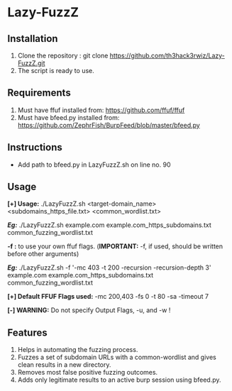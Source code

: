 # Lazy-FuzzZ

## Installation

1. Clone the repository : git clone https://github.com/th3hack3rwiz/Lazy-FuzzZ.git
2. The script is ready to use. 

## Requirements

1. Must have ffuf installed from: https://github.com/ffuf/ffuf
2. Must have bfeed.py installed from: https://github.com/ZephrFish/BurpFeed/blob/master/bfeed.py

## Instructions

- Add path to bfeed.py in LazyFuzzZ.sh on line no. 90

## Usage

**[+] Usage:** ./LazyFuzzZ.sh  <target-domain_name> <subdomains_https_file.txt> <common_wordlist.txt>  

***Eg:*** ./LazyFuzzZ.sh  example.com example.com_https_subdomains.txt   common_fuzzing_wordlist.txt

  **-f :** to use your own ffuf flags. (**IMPORTANT:** -f, if used, should be written before other arguments)

 ***Eg:*** ./LazyFuzzZ.sh -f '-mc 403 -t 200 -recursion -recursion-depth 3'  example.com example.com_https_subdomains.txt   common_fuzzing_wordlist.txt

 **[+] Default FFUF Flags used:** -mc 200,403 -fs 0 -t 80 -sa -timeout 7

 **[-] WARNING:** Do not specify Output Flags, -u, and -w !

## Features 

1. Helps in automating the fuzzing process.
2. Fuzzes a set of subdomain URLs with a common-wordlist and gives clean results in a new directory.  
3. Removes most false positive fuzzing outcomes.
4. Adds only legitimate results to an active burp session using bfeed.py.
